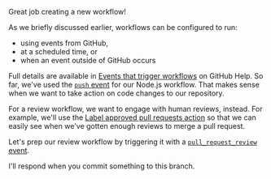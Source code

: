 Great job creating a new workflow!

As we briefly discussed earlier, workflows can be configured to run:
- using events from GitHub,
- at a scheduled time, or
- when an event outside of GitHub occurs

Full details are available in [Events that trigger workflows](https://help.github.com/en/articles/events-that-trigger-workflows) on GitHub Help. So far, we've used the [`push` event](https://help.github.com/en/articles/events-that-trigger-workflows#push-event-push) for our Node.js workflow. That makes sense when we want to take action on code changes to our repository.

For a review workflow, we want to engage with human reviews, instead. For example, we'll use the [Label approved pull requests action](https://github.com/pullreminders/label-when-approved-action) so that we can easily see when we've gotten enough reviews to merge a pull request. 

Let's prep our review workflow by triggering it with a [`pull_request_review` event](https://help.github.com/en/articles/events-that-trigger-workflows#pull-request-review-event-pull_request_review).

I'll respond when you commit something to this branch.